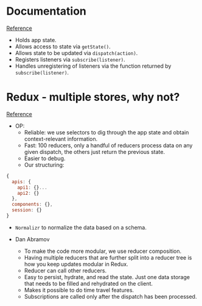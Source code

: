# Documentation
[Reference](https://redux.js.org/basics/store)

- Holds app state.
- Allows access to state via `getState()`.
- Allows state to be updated via `dispatch(action)`.
- Registers listeners via `subscribe(listener)`.
- Handles unregistering of listeners via the function returned by `subscribe(listener)`.

# Redux - multiple stores, why not?
[Reference](https://stackoverflow.com/questions/33619775/redux-multiple-stores-why-not)

- OP:
  - Reliable: we use selectors to dig through the app state and obtain context-relevant information.
  - Fast: 100 reducers, only a handful of reducers process data on any given dispatch, the others just return the previous state.
  - Easier to debug.
  - Our structuring:

``` js
{
  apis: {
    api1: {}...
    api2: {}
  },
  components: {},
  session: {}
}
```

- `Normalizr` to normalize the data based on a schema.

- Dan Abramov
  - To make the code more modular, we use reducer composition.
  - Having multiple reducers that are further split into a reducer tree is how you keep updates modular in Redux.
  - Reducer can call other reducers.
  - Easy to persist, hydrate, and read the state. Just one data storage that needs to be filled and rehydrated on the client.
  - Makes it possible to do time travel features.
  - Subscriptions are called only after the dispatch has been processed.
